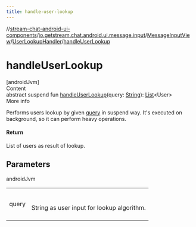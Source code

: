 ```yaml
---
title: handle-user-lookup
---
```

//[stream-chat-android-ui-components](../../../../index.md)/[io.getstream.chat.android.ui.message.input](../../index.md)/[MessageInputView](../index.md)/[UserLookupHandler](index.md)/[handleUserLookup](handleUserLookup.md)



# handleUserLookup  
[androidJvm]  
Content  
abstract suspend fun [handleUserLookup](handleUserLookup.md)(query: [String](https://kotlinlang.org/api/latest/jvm/stdlib/kotlin/-string/index.html)): [List](https://kotlinlang.org/api/latest/jvm/stdlib/kotlin.collections/-list/index.html)&lt;User&gt;  
More info  


Performs users lookup by given [query](handleUserLookup.md) in suspend way. It's executed on background, so it can perform heavy operations.



#### Return  


List of users as result of lookup.



## Parameters  
  
androidJvm  
  
| | |
|---|---|
| <a name="io.getstream.chat.android.ui.message.input/MessageInputView.UserLookupHandler/handleUserLookup/#kotlin.String/PointingToDeclaration/"></a>query| <a name="io.getstream.chat.android.ui.message.input/MessageInputView.UserLookupHandler/handleUserLookup/#kotlin.String/PointingToDeclaration/"></a><br/><br/>String as user input for lookup algorithm.<br/><br/>|
  
  



